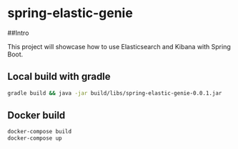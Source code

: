 # spring-elastic-genie

##Intro

This project will showcase how to use Elasticsearch and Kibana with Spring Boot.

## Local build with gradle

```bash
gradle build && java -jar build/libs/spring-elastic-genie-0.0.1.jar
```

## Docker build

```bash
docker-compose build
docker-compose up
```